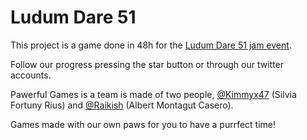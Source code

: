 # Ludum Dare 51

This project is a game done in 48h for the [Ludum Dare 51 jam event](https://ldjam.com/events/ludum-dare/51).

Follow our progress pressing the star button or through our twitter accounts.

Pawerful Games is a team is made of two people, [@Kimmyx47](https://twitter.com/Kimmyx47) (Silvia Fortuny Rius) and [@Raikish](https://twitter.com/Raikish13) (Albert Montagut Casero).

Games made with our own paws for you to have a purrfect time!